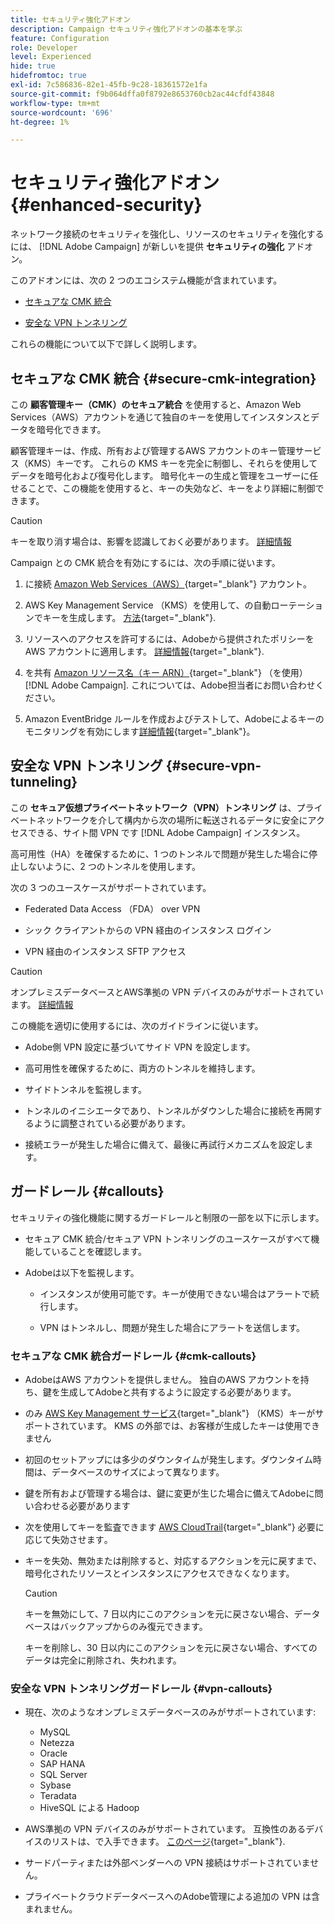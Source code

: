 ```yaml
---
title: セキュリティ強化アドオン
description: Campaign セキュリティ強化アドオンの基本を学ぶ
feature: Configuration
role: Developer
level: Experienced
hide: true
hidefromtoc: true
exl-id: 7c586836-82e1-45fb-9c28-18361572e1fa
source-git-commit: f9b064dffa0f8792e8653760cb2ac44cfdf43848
workflow-type: tm+mt
source-wordcount: '696'
ht-degree: 1%

---
```


# セキュリティ強化アドオン {#enhanced-security}

ネットワーク接続のセキュリティを強化し、リソースのセキュリティを強化するには、 [!DNL Adobe Campaign] が新しいを提供 **セキュリティの強化** アドオン。

このアドオンには、次の 2 つのエコシステム機能が含まれています。

* [セキュアな CMK 統合](#secure-cmk-integration)

* [安全な VPN トンネリング](#secure-vpn-tunneling)

これらの機能について以下で詳しく説明します。

## セキュアな CMK 統合 {#secure-cmk-integration}

この **顧客管理キー（CMK）のセキュア統合** を使用すると、Amazon Web Services（AWS）アカウントを通じて独自のキーを使用してインスタンスとデータを暗号化できます。

顧客管理キーは、作成、所有および管理するAWS アカウントのキー管理サービス（KMS）キーです。 これらの KMS キーを完全に制御し、それらを使用してデータを暗号化および復号化します。 暗号化キーの生成と管理をユーザーに任せることで、この機能を使用すると、キーの失効など、キーをより詳細に制御できます。

>[!CAUTION]
>
>キーを取り消す場合は、影響を認識しておく必要があります。 [詳細情報](#cmk-callouts)

Campaign との CMK 統合を有効にするには、次の手順に従います。

1. に接続 [Amazon Web Services（AWS）](https://aws.amazon.com/){target="_blank"} アカウント。

1. AWS Key Management Service （KMS）を使用して、の自動ローテーションでキーを生成します。 [方法](https://docs.aws.amazon.com/kms/latest/developerguide/create-keys.html){target="_blank"}.

1. リソースへのアクセスを許可するには、Adobeから提供されたポリシーをAWS アカウントに適用します。 [詳細情報](https://docs.aws.amazon.com/kms/latest/developerguide/key-policy-services.html){target="_blank"}. <!--link TBC-->

1. を共有 [Amazon リソース名（キー ARN）](https://docs.aws.amazon.com/kms/latest/developerguide/find-cmk-id-arn.html){target="_blank"} （を使用） [!DNL Adobe Campaign]. これについては、Adobe担当者にお問い合わせください。 <!--or Adobe transition manager?-->

1. Amazon EventBridge ルールを作成およびテストして、Adobeによるキーのモニタリングを有効にします&#x200B; [詳細情報](https://docs.aws.amazon.com/eventbridge/latest/userguide/eb-rules.html){target="_blank"}。

## 安全な VPN トンネリング {#secure-vpn-tunneling}

この **セキュア仮想プライベートネットワーク（VPN）トンネリング** は、プライベートネットワークを介して構内から次の場所に転送されるデータに安全にアクセスできる、サイト間 VPN です [!DNL Adobe Campaign] インスタンス。

<!--As it connects two networks together, it is a site-to-site VPN.-->

高可用性（HA）を確保するために、1 つのトンネルで問題が発生した場合に停止しないように、2 つのトンネルを使用します。

次の 3 つのユースケースがサポートされています。

* Federated Data Access （FDA） over VPN<!--to access your on-premise database from the Campaign instance over VPN-->

* シック クライアントからの VPN 経由のインスタンス ログイン

* VPN 経由のインスタンス SFTP アクセス

>[!CAUTION]
>
>オンプレミスデータベースとAWS準拠の VPN デバイスのみがサポートされています。 [詳細情報](#vpn-callouts)

この機能を適切に使用するには、次のガイドラインに従います。

* Adobe側 VPN 設定に基づいてサイド VPN を設定します。

* 高可用性を確保するために、両方のトンネルを維持します。

* サイドトンネルを監視します。

* トンネルのイニシエータであり、トンネルがダウンした場合に接続を再開するように調整されている必要があります。

* 接続エラーが発生した場合に備えて、最後に再試行メカニズムを設定します。

## ガードレール {#callouts}

セキュリティの強化機能に関するガードレールと制限の一部を以下に示します。

* セキュア CMK 統合/セキュア VPN トンネリングのユースケースがすべて機能していることを確認します。

<!--* Adobe shall reach out to you or your technical team if any issue is found on your side.

* Currently, when using Enhanced security features, any communication with Adobe must be performed manually via email.-->

* Adobeは以下を監視します。

   * インスタンスが使用可能です。キーが使用できない場合はアラートで続行します。

   * VPN はトンネルし、問題が発生した場合にアラートを送信します。

### セキュアな CMK 統合ガードレール {#cmk-callouts}

* AdobeはAWS アカウントを提供しません。 独自のAWS アカウントを持ち、鍵を生成してAdobeと共有するように設定する必要があります。

* のみ [AWS Key Management サービス](https://docs.aws.amazon.com/kms/latest/developerguide/overview.html){target="_blank"} （KMS）キーがサポートされています。 KMS の外部では、お客様が生成したキーは使用できません&#x200B;

* 初回のセットアップには多少のダウンタイムが発生します。&#x200B;ダウンタイム時間は、データベースのサイズによって異なります。

* 鍵を所有および管理する場合は、鍵に変更が生じた場合に備えてAdobeに問い合わせる必要があります&#x200B;

* 次を使用してキーを監査できます [AWS CloudTrail](https://docs.aws.amazon.com/awscloudtrail/latest/userguide/cloudtrail-user-guide.html){target="_blank"} 必要に応じて失効させます&#x200B;。

* キーを失効、無効または削除すると、対応するアクションを元に戻すまで、暗号化されたリソースとインスタンスにアクセスできなくなります。

  >[!CAUTION]
  >
  >キーを無効にして、7 日以内にこのアクションを元に戻さない場合、データベースはバックアップからのみ復元できます。
  >
  >キーを削除し、30 日以内にこのアクションを元に戻さない場合、すべてのデータは完全に削除され、失われます。&#x200B;

### 安全な VPN トンネリングガードレール {#vpn-callouts}

* 現在、次のようなオンプレミスデータベースのみがサポートされています<!--Richa to check the list with PM-->:

   * MySQL
   * Netezza 
   * Oracle 
   * SAP HANA 
   * SQL Server 
   * Sybase 
   * Teradata 
   * HiveSQL による Hadoop

* AWS準拠の VPN デバイスのみがサポートされています。 互換性のあるデバイスのリストは、で入手できます。 [このページ](https://docs.aws.amazon.com/vpn/latest/s2svpn/your-cgw.html#example-configuration-files){target="_blank"}<!--check which list should be communicated-->.

* サードパーティまたは外部ベンダーへの VPN 接続はサポートされていません。

* プライベートクラウドデータベースへのAdobe管理による追加の VPN は含まれません。
